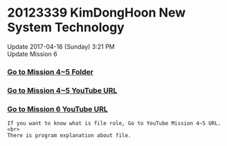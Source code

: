 <!DOCTYPE html>
<html>
  <head>
    <h1> 20123339 KimDongHoon New System Technology </h1>
  </head>
  <body>
    <p> Update 2017-04-16 (Sunday) 3:21 PM <br>
    Update Mission 6</p>
    <h3><a href = "https://github.com/inchency/system_new/tree/master/mission4_5">Go to Mission 4~5 Folder</a></h3>
    <h3><a href = "https://www.youtube.com/watch?v=_3w11swyY40&t=43s" target="_blank">Go to Mission 4~5 YouTube URL</a></h3>
    <h3><a href = "https://youtu.be/3FYlMWjLXfM" target="_blank">Go to Mission 6 YouTube URL</a></h3>
    
    If you want to know what is file role, Go to YouTube Mission 4~5 URL.<br>
    There is program explanation about file.
    
    
    
    

